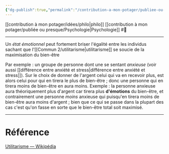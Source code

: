 ```yaml
---
{"dg-publish":true,"permalink":"/contribution-a-mon-potager/publiee-ou-presque/l-utilitarisme-provoque-l-inegalite-a-cause-des-emotions/"}
---
```


[[contribution à mon potager/idées/philo\|philo]] [[contribution à mon potager/publiée ou presque/Psychologie\|Psychologie]] #🌲  

---
Un *état émotionnel* peut fortement briser l'égalité entre les individus sachant que l'[[Commun 2/utilitarisme\|utilitarisme]] se soucie de la maximisation du bien-être

Par exemple : un groupe de personne dont une se sentant *anxieuse* (voir aussi [[différence entre anxiété et stress\|différence entre anxiété et stress]]). Sur le choix de donner de l'argent celui qui va en recevoir plus, est alors celui pour qui en tirera le plus de bien-être ; donc une personne qui en tirera moins de bien-être en aura moins. Exemple : la personne anxieuse aura théoriquement plus d'argent car tirera plus **d'émotions** du bien-être, et contrairement une personne *moins* anxieuse qui puisqu'en tirera moins de bien-être aura moins d'argent ; bien que ce qui se passe dans la plupart des cas c'est qu'on fasse en sorte que le bien-être total soit maximisé.

---
# Référence
[Utilitarisme — Wikipédia](https://fr.wikipedia.org/wiki/Utilitarisme#L'indifférence_à_l'inégalité)